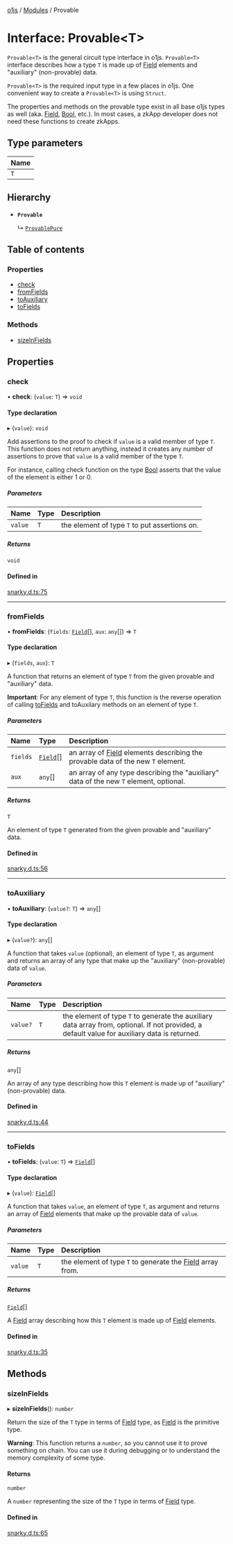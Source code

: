 [o1js](../README.md) / [Modules](../modules.md) / Provable

# Interface: Provable<T\>

`Provable<T>` is the general circuit type interface in o1js. `Provable<T>` interface describes how a type `T` is made up of [Field](../classes/Field.md) elements and "auxiliary" (non-provable) data.

`Provable<T>` is the required input type in a few places in o1js. One convenient way to create a `Provable<T>` is using `Struct`.

The properties and methods on the provable type exist in all base o1js types as well (aka. [Field](../classes/Field.md), [Bool](../classes/Bool.md), etc.). In most cases, a zkApp developer does not need these functions to create zkApps.

## Type parameters

| Name |
| :------ |
| `T` |

## Hierarchy

- **`Provable`**

  ↳ [`ProvablePure`](ProvablePure.md)

## Table of contents

### Properties

- [check](Provable.md#check)
- [fromFields](Provable.md#fromfields)
- [toAuxiliary](Provable.md#toauxiliary)
- [toFields](Provable.md#tofields)

### Methods

- [sizeInFields](Provable.md#sizeinfields)

## Properties

### check

• **check**: (`value`: `T`) => `void`

#### Type declaration

▸ (`value`): `void`

Add assertions to the proof to check if `value` is a valid member of type `T`.
This function does not return anything, instead it creates any number of assertions to prove that `value` is a valid member of the type `T`.

For instance, calling check function on the type [Bool](../classes/Bool.md) asserts that the value of the element is either 1 or 0.

##### Parameters

| Name | Type | Description |
| :------ | :------ | :------ |
| `value` | `T` | the element of type `T` to put assertions on. |

##### Returns

`void`

#### Defined in

[snarky.d.ts:75](https://github.com/o1-labs/rename-snarkyjs/blob/fec4d35f/src/snarky.d.ts#L75)

___

### fromFields

• **fromFields**: (`fields`: [`Field`](../classes/Field.md)[], `aux`: `any`[]) => `T`

#### Type declaration

▸ (`fields`, `aux`): `T`

A function that returns an element of type `T` from the given provable and "auxiliary" data.

**Important**: For any element of type `T`, this function is the reverse operation of calling [toFields](Provable.md#tofields) and toAuxilary methods on an element of type `T`.

##### Parameters

| Name | Type | Description |
| :------ | :------ | :------ |
| `fields` | [`Field`](../classes/Field.md)[] | an array of [Field](../classes/Field.md) elements describing the provable data of the new `T` element. |
| `aux` | `any`[] | an array of any type describing the "auxiliary" data of the new `T` element, optional. |

##### Returns

`T`

An element of type `T` generated from the given provable and "auxiliary" data.

#### Defined in

[snarky.d.ts:56](https://github.com/o1-labs/rename-snarkyjs/blob/fec4d35f/src/snarky.d.ts#L56)

___

### toAuxiliary

• **toAuxiliary**: (`value?`: `T`) => `any`[]

#### Type declaration

▸ (`value?`): `any`[]

A function that takes `value` (optional), an element of type `T`, as argument and returns an array of any type that make up the "auxiliary" (non-provable) data of `value`.

##### Parameters

| Name | Type | Description |
| :------ | :------ | :------ |
| `value?` | `T` | the element of type `T` to generate the auxiliary data array from, optional. If not provided, a default value for auxiliary data is returned. |

##### Returns

`any`[]

An array of any type describing how this `T` element is made up of "auxiliary" (non-provable) data.

#### Defined in

[snarky.d.ts:44](https://github.com/o1-labs/rename-snarkyjs/blob/fec4d35f/src/snarky.d.ts#L44)

___

### toFields

• **toFields**: (`value`: `T`) => [`Field`](../classes/Field.md)[]

#### Type declaration

▸ (`value`): [`Field`](../classes/Field.md)[]

A function that takes `value`, an element of type `T`, as argument and returns an array of [Field](../classes/Field.md) elements that make up the provable data of `value`.

##### Parameters

| Name | Type | Description |
| :------ | :------ | :------ |
| `value` | `T` | the element of type `T` to generate the [Field](../classes/Field.md) array from. |

##### Returns

[`Field`](../classes/Field.md)[]

A [Field](../classes/Field.md) array describing how this `T` element is made up of [Field](../classes/Field.md) elements.

#### Defined in

[snarky.d.ts:35](https://github.com/o1-labs/rename-snarkyjs/blob/fec4d35f/src/snarky.d.ts#L35)

## Methods

### sizeInFields

▸ **sizeInFields**(): `number`

Return the size of the `T` type in terms of [Field](../classes/Field.md) type, as [Field](../classes/Field.md) is the primitive type.

**Warning**: This function returns a `number`, so you cannot use it to prove something on chain. You can use it during debugging or to understand the memory complexity of some type.

#### Returns

`number`

A `number` representing the size of the `T` type in terms of [Field](../classes/Field.md) type.

#### Defined in

[snarky.d.ts:65](https://github.com/o1-labs/rename-snarkyjs/blob/fec4d35f/src/snarky.d.ts#L65)
